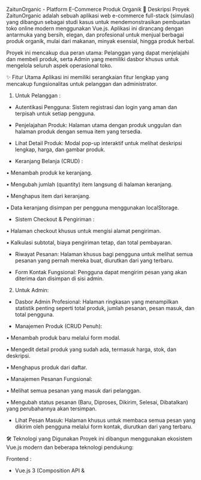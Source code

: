 ZaitunOrganic - Platform E-Commerce Produk Organik
📜 Deskripsi Proyek
ZaitunOrganic adalah sebuah aplikasi web e-commerce full-stack (simulasi) yang dibangun sebagai studi kasus untuk mendemonstrasikan pembuatan toko online modern menggunakan Vue.js. Aplikasi ini dirancang dengan antarmuka yang bersih, elegan, dan profesional untuk menjual berbagai produk organik, mulai dari makanan, minyak esensial, hingga produk herbal.

Proyek ini mencakup dua peran utama: Pelanggan yang dapat menjelajahi dan membeli produk, serta Admin yang memiliki dasbor khusus untuk mengelola seluruh aspek operasional toko.

✨ Fitur Utama
Aplikasi ini memiliki serangkaian fitur lengkap yang mencakup fungsionalitas untuk pelanggan dan administrator.

1. Untuk Pelanggan :
-	Autentikasi Pengguna: Sistem registrasi dan login yang aman dan terpisah untuk setiap pengguna.

-	Penjelajahan Produk: Halaman utama dengan produk unggulan dan halaman produk dengan semua item yang tersedia.

-	Lihat Detail Produk: Modal pop-up interaktif untuk melihat deskripsi lengkap, harga, dan gambar produk.

-	Keranjang Belanja (CRUD) :

•	Menambah produk ke keranjang.

•	Mengubah jumlah (quantity) item langsung di halaman keranjang.

•	Menghapus item dari keranjang.

•	Data keranjang disimpan per pengguna menggunakan localStorage.

-	Sistem Checkout & Pengiriman :

•	Halaman checkout khusus untuk mengisi alamat pengiriman.

•	Kalkulasi subtotal, biaya pengiriman tetap, dan total pembayaran.

-	Riwayat Pesanan: Halaman khusus bagi pengguna untuk melihat semua pesanan yang pernah mereka buat, diurutkan dari yang terbaru.

-	Form Kontak Fungsional: Pengguna dapat mengirim pesan yang akan diterima dan disimpan di sisi admin.

2. Untuk Admin:
-	Dasbor Admin Profesional: Halaman ringkasan yang menampilkan statistik penting seperti total produk, jumlah pesanan, pesan masuk, dan total pengguna.

-	Manajemen Produk (CRUD Penuh):

•	Menambah produk baru melalui form modal.

•	Mengedit detail produk yang sudah ada, termasuk harga, stok, dan deskripsi.

•	Menghapus produk dari daftar.

•	Manajemen Pesanan Fungsional:

•	Melihat semua pesanan yang masuk dari pelanggan.

•	Mengubah status pesanan (Baru, Diproses, Dikirim, Selesai, Dibatalkan) yang perubahannya akan tersimpan.

-	Lihat Pesan Masuk: Halaman khusus untuk membaca semua pesan yang dikirim oleh pengguna melalui form kontak, diurutkan dari yang terbaru.

🛠️ Teknologi yang Digunakan
Proyek ini dibangun menggunakan ekosistem Vue.js modern dan beberapa teknologi pendukung:

Frontend :
-	Vue.js 3 (Composition API & <script setup>)

-	Vue Router untuk navigasi dan routing halaman.

-	Pinia untuk manajemen state global (keranjang belanja, status login, dll.).

-	CSS Manual (Scoped) untuk styling komponen yang modular, terisolasi, dan elegan.


Backend (Simulasi) :
json-server untuk menyediakan REST API tiruan yang cepat dan mudah untuk data produk, pengguna, pesanan, dan pesan.


HTTP Client :
Axios untuk melakukan permintaan ke API.

Testing:
-	Vitest untuk unit testing komponen dan Pinia stores.

-	@vue/test-utils untuk membantu proses mounting komponen saat testing.

🚀 Panduan Instalasi dan Menjalankan Proyek
Untuk menjalankan proyek ini di komputer lokal Anda, ikuti langkah-langkah berikut:

1. Clone Repositori
-	git clone [https://github.com/mughni02/zaitunorganic.git](https://github.com/mughni02/zaitunorganic.git)
-	cd zaitunorganic

2. Install Dependensi
Pastikan Anda memiliki Node.js terinstal. Kemudian, jalankan perintah berikut untuk menginstal semua paket yang dibutuhkan.
-	npm install

3. Jalankan Server API (Backend)
Proyek ini membutuhkan json-server sebagai backend. Buka terminal baru dan jalankan perintah berikut. Biarkan terminal ini tetap berjalan.
-	npm run api
Server API akan berjalan di http://localhost:3000.

4. Jalankan Aplikasi Vue (Frontend)
Di terminal pertama Anda, jalankan perintah berikut untuk memulai server development Vite.
-	npm run dev
Aplikasi akan tersedia di http://localhost:5173 (atau port lain yang tersedia).

5. Menjalankan Unit Tests
Untuk menjalankan semua tes yang telah


